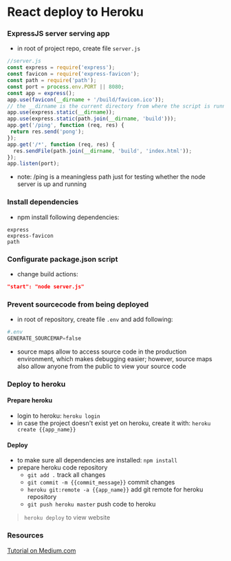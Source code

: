 # React deploy to Heroku

### ExpressJS server serving app
- in root of project repo, create file ```server.js```
```javascript
//server.js
const express = require('express');
const favicon = require('express-favicon');
const path = require('path');
const port = process.env.PORT || 8080;
const app = express();
app.use(favicon(__dirname + '/build/favicon.ico'));
// the __dirname is the current directory from where the script is running
app.use(express.static(__dirname));
app.use(express.static(path.join(__dirname, 'build')));
app.get('/ping', function (req, res) {
 return res.send('pong');
});
app.get('/*', function (req, res) {
  res.sendFile(path.join(__dirname, 'build', 'index.html'));
});
app.listen(port);
```
- note: /ping is a meaningless path just for testing whether the node server is up and running

### Install dependencies
- npm install following dependencies:
```
express
express-favicon
path
```

### Configurate package.json script
- change build actions: 
```json
"start": "node server.js"
```

### Prevent sourcecode from being deployed
- in root of repository, create file ```.env``` and add following:
```python
#.env
GENERATE_SOURCEMAP=false
```
- source maps allow to access source code in the production environment, which makes debugging easier; however, source maps also allow anyone from the public to view your source code

### Deploy to heroku
#### Prepare heroku
- login to heroku:
```heroku login```
- in case the project doesn't exist yet on heroku, create it with:
```heroku create {{app_name}}```
#### Deploy
- to make sure all dependencies are installed:
```npm install```
- prepare heroku code repository
    - ```git add .``` track all changes
    - ```git commit -m {{commit_message}}``` commit changes
    - ```heroku git:remote -a {{app_name}}``` add git remote for heroku repository
    - ```git push heroku master``` push code to heroku

> ```heroku deploy``` to view website

### Resources
[Tutorial on Medium.com](https://medium.com/jeremy-gottfrieds-tech-blog/tutorial-how-to-deploy-a-production-react-app-to-heroku-c4831dfcfa08#:~:text=%20Tutorial%3A%20how%20to%20deploy%20a%20production%20React,to%20serve%20your%20production%20build%0AIn%20your...%20More%20)